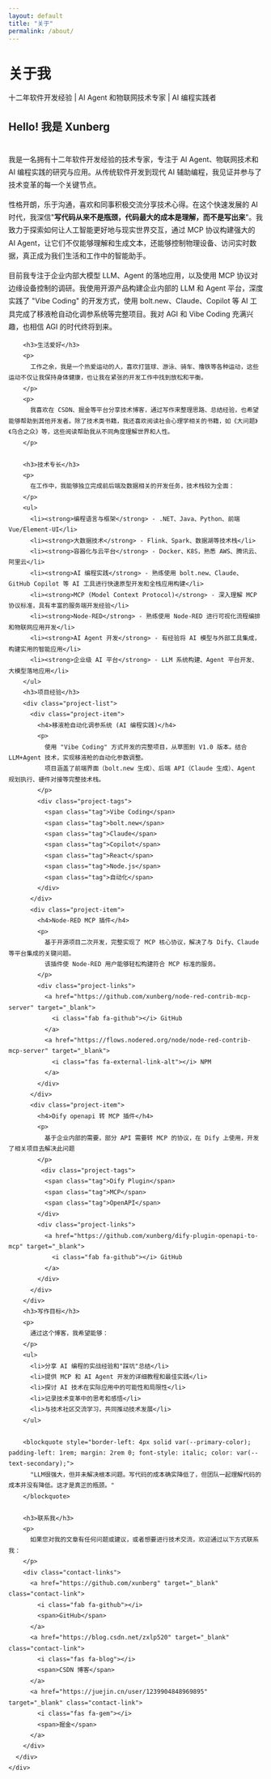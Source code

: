 ```yaml
---
layout: default
title: "关于"
permalink: /about/
---
```


<div class="hero-section">
  <div class="hero-content">
    <h1 class="hero-title">
      <span class="gradient-text">关于我</span>
    </h1>
    <p class="hero-subtitle">
      十二年软件开发经验 | AI Agent 和物联网技术专家 | AI 编程实践者
    </p>
  </div>
</div>

<section class="section">
  <div class="container">
    <div class="about-content">
      <div class="about-text">
        <h2>Hello! 我是 Xunberg</h2>
        <p>
          我是一名拥有十二年软件开发经验的技术专家，专注于 AI Agent、物联网技术和 AI 编程实践的研究与应用。从传统软件开发到现代 AI 辅助编程，我见证并参与了技术变革的每一个关键节点。
        </p>
        <p>
          性格开朗，乐于沟通，喜欢和同事积极交流分享技术心得。在这个快速发展的 AI 时代，我深信"<strong>写代码从来不是瓶颈，代码最大的成本是理解，而不是写出来</strong>"。我致力于探索如何让人工智能更好地与现实世界交互，通过 MCP 协议构建强大的 AI Agent，让它们不仅能够理解和生成文本，还能够控制物理设备、访问实时数据，真正成为我们生活和工作中的智能助手。
        </p>
        <p>
          目前我专注于企业内部大模型 LLM、Agent 的落地应用，以及使用 MCP 协议对边缘设备控制的调研。我使用开源产品构建企业内部的 LLM 和 Agent 平台，深度实践了 "Vibe Coding" 的开发方式，使用 bolt.new、Claude、Copilot 等 AI 工具完成了移液枪自动化调参系统等完整项目。我对 AGI 和 Vibe Coding 充满兴趣，也相信 AGI 的时代终将到来。
        </p>
        
        <h3>生活爱好</h3>
        <p>
          工作之余，我是一个热爱运动的人，喜欢打篮球、游泳、骑车、撸铁等各种运动，这些运动不仅让我保持身体健康，也让我在紧张的开发工作中找到放松和平衡。
        </p>
        <p>
          我喜欢在 CSDN、掘金等平台分享技术博客，通过写作来整理思路、总结经验，也希望能够帮助到其他开发者。除了技术类书籍，我还喜欢阅读社会心理学相关的书籍，如《大问题》《乌合之众》等，这些阅读帮助我从不同角度理解世界和人性。
        </p>
        
        <h3>技术专长</h3>
        <p>
          在工作中，我能够独立完成前后端及数据相关的开发任务，技术栈较为全面：
        </p>
        <ul>
          <li><strong>编程语言与框架</strong> - .NET、Java、Python、前端 Vue/Element-UI</li>
          <li><strong>大数据技术</strong> - Flink、Spark、数据湖等技术栈</li>
          <li><strong>容器化与云平台</strong> - Docker、K8S，熟悉 AWS、腾讯云、阿里云</li>
          <li><strong>AI 编程实践</strong> - 熟练使用 bolt.new、Claude、GitHub Copilot 等 AI 工具进行快速原型开发和全栈应用构建</li>
          <li><strong>MCP (Model Context Protocol)</strong> - 深入理解 MCP 协议标准，具有丰富的服务端开发经验</li>
          <li><strong>Node-RED</strong> - 熟练使用 Node-RED 进行可视化流程编排和物联网应用开发</li>
          <li><strong>AI Agent 开发</strong> - 有经验将 AI 模型与外部工具集成，构建实用的智能应用</li>
          <li><strong>企业级 AI 平台</strong> - LLM 系统构建、Agent 平台开发、大模型落地应用</li>
        </ul>
        <h3>项目经验</h3>
        <div class="project-list">
          <div class="project-item">
            <h4>移液枪自动化调参系统 (AI 编程实践)</h4>
            <p>
              使用 "Vibe Coding" 方式开发的完整项目，从草图到 V1.0 版本。结合 LLM+Agent 技术，实现移液枪的自动化参数调整。
              项目涵盖了前端界面（bolt.new 生成）、后端 API（Claude 生成）、Agent 规划执行、硬件对接等完整技术栈。
            </p>
            <div class="project-tags">
              <span class="tag">Vibe Coding</span>
              <span class="tag">bolt.new</span>
              <span class="tag">Claude</span>
              <span class="tag">Copilot</span>
              <span class="tag">React</span>
              <span class="tag">Node.js</span>
              <span class="tag">自动化</span>
            </div>
          </div>
          <div class="project-item">
            <h4>Node-RED MCP 插件</h4>
            <p>
              基于开源项目二次开发，完整实现了 MCP 核心协议，解决了与 Dify、Claude 等平台集成的关键问题。
              该插件使 Node-RED 用户能够轻松构建符合 MCP 标准的服务。
            </p>
            <div class="project-links">
              <a href="https://github.com/xunberg/node-red-contrib-mcp-server" target="_blank">
                <i class="fab fa-github"></i> GitHub
              </a>
              <a href="https://flows.nodered.org/node/node-red-contrib-mcp-server" target="_blank">
                <i class="fas fa-external-link-alt"></i> NPM
              </a>
            </div>
          </div>
          <div class="project-item">
            <h4>Dify openapi 转 MCP 插件</h4>
            <p>
              基于企业内部的需要，部分 API 需要转 MCP 的协议，在 Dify 上使用，开发了相关项目去解决此问题
            </p>
             <div class="project-tags">
              <span class="tag">Dify Plugin</span>
              <span class="tag">MCP</span>
              <span class="tag">OpenAPI</span>
            </div>
            <div class="project-links">
              <a href="https://github.com/xunberg/dify-plugin-openapi-to-mcp" target="_blank">
                <i class="fab fa-github"></i> GitHub
              </a>
            </div>
          </div>
        </div>
        <h3>写作目标</h3>
        <p>
          通过这个博客，我希望能够：
        </p>
        <ul>
          <li>分享 AI 编程的实战经验和"踩坑"总结</li>
          <li>提供 MCP 和 AI Agent 开发的详细教程和最佳实践</li>
          <li>探讨 AI 技术在实际应用中的可能性和局限性</li>
          <li>记录技术变革中的思考和感悟</li>
          <li>与技术社区交流学习，共同推动技术发展</li>
        </ul>
        
        <blockquote style="border-left: 4px solid var(--primary-color); padding-left: 1rem; margin: 2rem 0; font-style: italic; color: var(--text-secondary);">
          "LLM很强大，但并未解决根本问题。写代码的成本确实降低了，但团队一起理解代码的成本并没有降低。这才是真正的瓶颈。"
        </blockquote>
        
        <h3>联系我</h3>
        <p>
          如果您对我的文章有任何问题或建议，或者想要进行技术交流，欢迎通过以下方式联系我：
        </p>
        <div class="contact-links">
          <a href="https://github.com/xunberg" target="_blank" class="contact-link">
            <i class="fab fa-github"></i>
            <span>GitHub</span>
          </a>
          <a href="https://blog.csdn.net/zxlp520" target="_blank" class="contact-link">
            <i class="fas fa-blog"></i>
            <span>CSDN 博客</span>
          </a>
          <a href="https://juejin.cn/user/1239904848969895" target="_blank" class="contact-link">
            <i class="fas fa-gem"></i>
            <span>掘金</span>
          </a>
        </div>
      </div>
    </div>
  </div>
</section>

<style>
.about-content {
  max-width: 800px;
  margin: 0 auto;
}

.about-text {
  line-height: 1.8;
}

.about-text h2 {
  color: var(--primary-color);
  margin-bottom: 2rem;
}

.about-text h3 {
  margin-top: 3rem;
  margin-bottom: 1.5rem;
  color: var(--text-primary);
}

.about-text ul {
  margin-bottom: 2rem;
  padding-left: 1.5rem;
}

.about-text li {
  margin-bottom: 0.5rem;
  color: var(--text-secondary);
}

.project-list {
  margin-top: 2rem;
}

.project-item {
  background: var(--background-secondary);
  padding: 2rem;
  border-radius: var(--border-radius);
  border: 1px solid var(--border);
  margin-bottom: 2rem;
}

.project-item h4 {
  color: var(--primary-color);
  margin-bottom: 1rem;
}

.project-tags {
  display: flex;
  flex-wrap: wrap;
  gap: 0.5rem;
  margin-top: 1rem;
}

.project-tags .tag {
  background: var(--background);
  color: var(--text-secondary);
  padding: 0.25rem 0.75rem;
  border-radius: var(--border-radius-sm);
  font-size: 0.875rem;
  border: 1px solid var(--border);
}

.project-links {
  display: flex;
  gap: 1rem;
  margin-top: 1rem;
}

.project-links a {
  display: flex;
  align-items: center;
  gap: 0.5rem;
  padding: 0.5rem 1rem;
  background-color: var(--primary-color);
  color: white;
  border-radius: var(--border-radius-sm);
  text-decoration: none;
  font-size: 0.875rem;
  transition: var(--transition);
}

.project-links a:hover {
  background-color: var(--primary-dark);
  transform: translateY(-2px);
}

.contact-links {
  display: flex;
  gap: 1rem;
  margin-top: 2rem;
}

.contact-link {
  display: flex;
  align-items: center;
  gap: 0.5rem;
  padding: 1rem 2rem;
  background-color: var(--background-secondary);
  border: 1px solid var(--border);
  border-radius: var(--border-radius-sm);
  text-decoration: none;
  color: var(--text-primary);
  transition: var(--transition);
}

.contact-link:hover {
  border-color: var(--primary-color);
  background-color: var(--background);
  transform: translateY(-2px);
  box-shadow: var(--shadow);
}

.contact-link i {
  font-size: 1.25rem;
  color: var(--primary-color);
}
</style>
